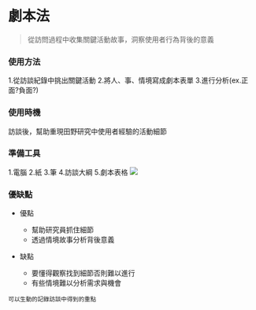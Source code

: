 # 劇本法

> 從訪問過程中收集關鍵活動故事，洞察使用者行為背後的意義




### 使用方法
1.從訪談紀錄中挑出關鍵活動
2.將人、事、情境寫成劇本表單
3.進行分析(ex.正面?負面?)

### 使用時機
訪談後，幫助重現田野研究中使用者經驗的活動細節
### 準備工具
1.電腦
2.紙
3.筆
4.訪談大綱
5.劇本表格
![](https://i.imgur.com/FTjkyga.jpg)


### 優缺點
- 優點
    - 幫助研究員抓住細節
    - 透過情境故事分析背後意義

- 缺點
    - 要懂得觀察找到細節否則難以進行
    - 有些情境難以分析需求與機會
```
可以生動的記錄訪談中得到的重點
```